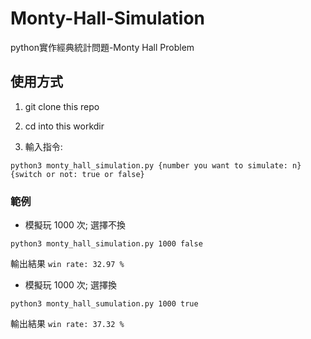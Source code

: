 # Monty-Hall-Simulation
python實作經典統計問題-Monty Hall Problem


## 使用方式
1. git clone this repo

2. cd into this workdir

3. 輸入指令:
```
python3 monty_hall_simulation.py {number you want to simulate: n} {switch or not: true or false}
```

### 範例
* 模擬玩 1000 次; 選擇不換
```
python3 monty_hall_simulation.py 1000 false
```
輸出結果
`win rate: 32.97 %`

* 模擬玩 1000 次; 選擇換
```
python3 monty_hall_sumulation.py 1000 true
```
輸出結果
`win rate: 37.32 %`
